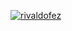 [![rivaldofez](https://circleci.com/gh/rivaldofez/vogames.svg?style=svg)](https://circleci.com/gh/rivaldofez/vogames)
